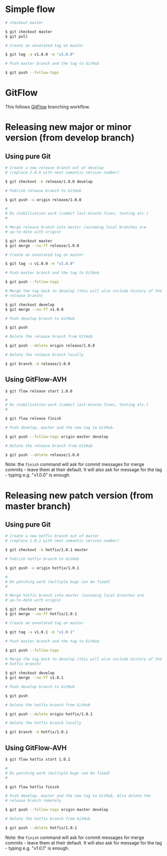 # Simple flow

```bash
# checkout master

$ git checkout master
$ git pull

# Create an annotated tag on master

$ git tag -a v1.0.0 -m "v1.0.0"

# Push master branch and the tag to GitHub

$ git push --follow-tags
```

# GitFlow

This follows [GitFlow](GitFlow.md) branching
workflow.

# Releasing new major or minor version (from develop branch)

## Using pure Git

```bash
# Create a new release branch out of develop
# (replace 1.0.0 with next semantic version number)

$ git checkout -b release/1.0.0 develop

# Publish release branch to GitHub

$ git push -u origin release/1.0.0

#
# Do stabilisation work (commit last-minute fixes, testing etc.)
#

# Merge release branch into master (assuming local branches are
# up-to-date with origin)

$ git checkout master
$ git merge --no-ff release/1.0.0

# Create an annotated tag on master

$ git tag -a v1.0.0 -m "v1.0.0"

# Push master branch and the tag to GitHub

$ git push --follow-tags

# Merge the tag back to develop (this will also include history of the
# release branch)

$ git checkout develop
$ git merge --no-ff v1.0.0

# Push develop branch to GitHub

$ git push

# Delete the release branch from GitHub

$ git push --delete origin release/1.0.0

# Delete the release branch locally

$ git branch -d release/1.0.0
```

## Using GitFlow-AVH

```bash
$ git flow release start 1.0.0

#
# Do stabilisation work (commit last-minute fixes, testing etc.)
#

$ git flow release finish

# Push develop, master and the new tag to GitHub.

$ git push --follow-tags origin master develop

# Delete the release branch from GitHub

$ git push --delete release/1.0.0
```

Note: the `finish` command will ask for commit messages for merge
commits - leave them at their default. It will also ask for message
for the tag - typing e.g. "v1.0.0" is enough.

# Releasing new patch version (from master branch)

## Using pure Git

```bash
# Create a new hotfix branch out of master
# (replace 1.0.1 with next semantic version number)

$ git checkout -b hotfix/1.0.1 master

# Publish hotfix branch to GitHub

$ git push -u origin hotfix/1.0.1

#
# Do patching work (multiple bugs can be fixed)
#

# Merge hotfix branch into master (assuming local branches are
# up-to-date with origin)

$ git checkout master
$ git merge --no-ff hotfix/1.0.1

# Create an annotated tag on master

$ git tag -a v1.0.1 -m "v1.0.1"

# Push master branch and the tag to GitHub

$ git push --follow-tags

# Merge the tag back to develop (this will also include history of the
# hotfix branch)

$ git checkout develop
$ git merge --no-ff v1.0.1

# Push develop branch to GitHub

$ git push

# Delete the hotfix branch from GitHub

$ git push --delete origin hotfix/1.0.1

# Delete the hotfix branch locally

$ git branch -d hotfix/1.0.1
```

## Using GitFlow-AVH

```bash
$ git flow hotfix start 1.0.1

#
# Do patching work (multiple bugs can be fixed)
#

$ git flow hotfix finish

# Push develop, master and the new tag to GitHub. Also delete the
# release branch remotely

$ git push --follow-tags origin master develop

# Delete the hotfix branch from GitHub

$ git push --delete hotfix/1.0.1
```

Note: the `finish` command will ask for commit messages for merge
commits - leave them at their default. It will also ask for message
for the tag - typing e.g. "v1.0.1" is enough.
